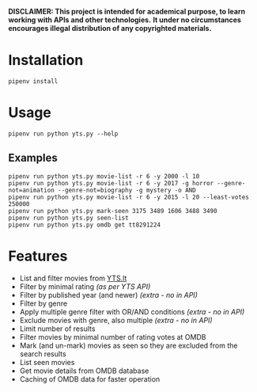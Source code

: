 **DISCLAIMER: This project is intended for academical purpose, to learn working with APIs and other technologies.**
**It under no circumstances encourages illegal distribution of any copyrighted materials.**


# Installation

`pipenv install`


# Usage

`pipenv run python yts.py --help`


## Examples

```
pipenv run python yts.py movie-list -r 6 -y 2000 -l 10
pipenv run python yts.py movie-list -r 6 -y 2017 -g horror --genre-not=animation --genre-not=biography -g mystery -o AND
pipenv run python yts.py movie-list -r 6 -y 2015 -l 20 --least-votes 250000
pipenv run python yts.py mark-seen 3175 3489 1606 3488 3490
pipenv run python yts.py seen-list
pipenv run python yts.py omdb get tt8291224
```


# Features

- List and filter movies from [YTS.lt](http://yts.lt)
- Filter by minimal rating _(as per YTS API)_
- Filter by published year (and newer) _(extra - no in API)_
- Filter by genre 
- Apply multiple genre filter with OR/AND conditions _(extra - no in API)_
- Exclude movies with genre, also multiple _(extra - no in API)_
- Limit number of results
- Filter movies by minimal number of rating votes at OMDB 
- Mark (and un-mark) movies as seen so they are excluded from the search results
- List seen movies
- Get movie details from OMDB database
- Caching of OMDB data for faster operation
